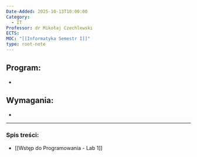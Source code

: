 ```yaml
---
Date-Added: 2025-10-13T10:00:00
Category:
  - IT
Professor: dr Mikołaj Czechlewski
ECTS:
MOC: "[[Informatyka Semestr I]]"
type: root-note
---
```


## Program:
 - 
## Wymagania:
- 
 - - -
### Spis treści:
- [[Wstęp do Programowania - Lab 1]]